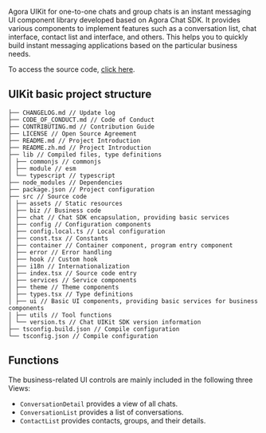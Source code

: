 Agora UIKit for one-to-one chats and group chats is an instant messaging UI component library developed based on 
Agora Chat SDK. It provides various components to implement features such as a conversation list, chat interface, 
contact list and interface, and others. This helps you to quickly build instant messaging applications based 
on the particular business needs.

To access the source code, [click here](https://github.com/easemob/react-native-chat-library).

## UIKit basic project structure

```
├── CHANGELOG.md // Update log
├── CODE_OF_CONDUCT.md // Code of Conduct
├── CONTRIBUTING.md // Contribution Guide
├── LICENSE // Open Source Agreement
├── README.md // Project Introduction
├── README.zh.md // Project Introduction
├── lib // Compiled files, type definitions
│ ├── commonjs // commonjs
│ ├── module // esm
│ └── typescript // typescript
├── node_modules // Dependencies
├── package.json // Project configuration
├── src // Source code
│ ├── assets // Static resources
│ ├── biz // Business code
│ ├── chat // Chat SDK encapsulation, providing basic services
│ ├── config // Configuration components
│ ├── config.local.ts // Local configuration
│ ├── const.tsx // Constants
│ ├── container // Container component, program entry component
│ ├── error // Error handling
│ ├── hook // Custom hook
│ ├── i18n // Internationalization
│ ├── index.tsx // Source code entry
│ ├── services // Service components
│ ├── theme // Theme components
│ ├── types.tsx // Type definitions
│ ├── ui // Basic UI components, providing basic services for business components
│ ├── utils // Tool functions
│ └── version.ts // Chat UIKit SDK version information
├── tsconfig.build.json // Compile configuration
└── tsconfig.json // Compile configuration
```

## Functions

The business-related UI controls are mainly included in the following three Views:

- `ConversationDetail` provides a view of all chats.
- `ConversationList` provides a list of conversations.
- `ContactList` provides contacts, groups, and their details.